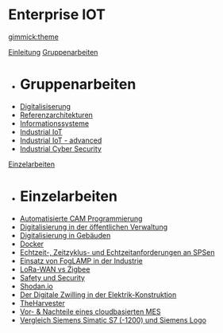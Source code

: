 <!--
  -- Name of your wiki
  -- Do NOT remove the leading `#` character.
  -->

# Enterprise IOT


<!--
  -- Default theme
  -- (Read: http://dynalon.github.io/mdwiki/#!customizing.md#Theme_chooser)
  -->

[gimmick:theme](spacelab)


<!--
  -- Navigation
  -- (Read: http://dynalon.github.io/mdwiki/#!quickstart.md#Adding_a_navigation)
  -->

<!--
[About](pages/about.md)
[Download](pages/download.md)
  -->
  
[Einleitung](./index.md)
[Gruppenarbeiten]()

  * # Gruppenarbeiten
  * [Digitalisiserung](./0x01_digitalisierung.md)
  * [Referenzarchitekturen](./0x02_referenzarchitekturen.md)
  * [Informationssysteme](./0x03_informationssysteme.md)
  * [Industrial IoT](./0x04_iiot.md)
  * [Industrial IoT - advanced](./0x05_iiot_advanced.md)
  * [Industrial Cyber Security](./0x06_industrial_cyber_security.md)
  
[Einzelarbeiten]()

  * # Einzelarbeiten
  * [Automatisierte CAM Programmierung](./Einzelarbeiten/CAM-Programmierung/Automatisierte_CAM-Programmierung.md)
  * [Digitalisierung in der öffentlichen Verwaltung](./Einzelarbeiten/Digitalisierung_in_der_oeffentlichen_Verwaltung/digitalisierung_in_der_oeffentlichen_verwaltung_se211309.md)
  * [Digitalisierung in Gebäuden](./Einzelarbeiten/Digitalisierung_in_Gebaeuden/Digitalisierung_in_Gebaeuden.md)
  * [Docker](./Einzelarbeiten/Docker_Gruber_SE211323/docker.md)
  * [Echtzeit-, Zeitzyklus- und Echtzeitanforderungen an SPSen](./Einzelarbeiten/Echtzeit_Jitter_und_Zykluszeit_Anforderungen_und_Verbesserungsvorschlaege/Echtzeit-__Zeitzyklus-_und_Echtzeitanforderungen_an_SPSen_in_der_Industrie_und_Verbesserungsvorschlaege.md)
  * [Einsatz von FogLAMP in der Industrie](./Einzelarbeiten/Einsatz_von_Fog_Computing_mittels_FogLamp/Einsatz_von_FogLAMP_in_der_Industrie.md)
  * [LoRa-WAN vs Zigbee](./Einzelarbeiten/LoRa-WAN_vs_Zigbee/LoRa-WAN_vs_Zigbee.md)
  * [Safety und Security](./Einzelarbeiten/Safety_und_Security/Safety_und_Security.md)
  * [Shodan.io](./Einzelarbeiten/Shodan-se211311/Shodan.md)
  * [Der Digitale Zwilling in der Elektrik-Konstruktion](./Einzelarbeiten/Siemens_Teamcenter_in_der_Elektro-Konstruktion/Der_Digitale_Zwilling_in_der_Elektrik-Konstruktion.md)
  * [TheHarvester](./Einzelarbeiten/theHarvester_-_se211320/tH.md)
  * [Vor- & Nachteile eines cloudbasierten MES](./Einzelarbeiten/Vor-_und_Nachteile_eines_cloud-basierten_MES/Vor-___Nachteile_eines_cloudbasierten_MES.md)
  * [Vergleich Siemens Simatic S7 (-1200) und Siemens Logo](./Einzelarbeiten/Simatic_S7-1200_vs_Logo.md)
    
<!-- A more complex navigation example: ----------------------------------------

[Menu Item 1]()

  * # SubMenu Heading 1
  * [SubMenu Item 1](pages/subitem1.md)
  * [SubMenu Item 2](pages/subitem2.md)
  - - - -
  * # SubMenu Heading 2
  * [SubMenu Item 3](pages/subitem3.md)
  - - - -
  * # SubMenu Heading 3
  * [SubMenu Item 3](pages/subitem3.md)

[Menu Item 2](pages/item2.md)

[Menu Item 3](pages/item3.md)

---------------------------------------------------------------------------- -->

<!--
  -- Change the Language
  -- Could be useful when there's more than one language wiki.
  -->

<!--
[Change the Language]()

  * [English (United States)](/en_US/)
  * [English (United Kingdom)](/en_GB/)
  * [Italian](/it/)
-->

<!--
  -- Let the user choose a theme
  -- (Read: http://dynalon.github.io/mdwiki/#!quickstart.md#Adding_a_navigation)
  -->

<!--
[gimmick:themechooser](Choose theme)
-->
